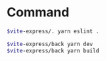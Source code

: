 # Command

```bash
$vite-express/. yarn eslint .

$vite-express/back yarn dev
$vite-express/back yarn build
```
